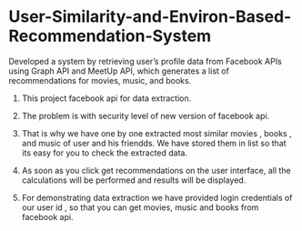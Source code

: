 # User-Similarity-and-Environ-Based-Recommendation-System
Developed a system by retrieving user’s profile data from Facebook APIs using Graph API and MeetUp API, which generates a list of recommendations for movies, music, and books.
1. This project facebook api for data extraction.

2. The problem is with security level of new version of facebook api.

3. That is why we have one by one extracted most similar movies , books , and music of user and his friendds.
   We have stored them in list so that its easy for you to check the extracted data.

4. As soon as you click get recommendations on the user interface, all the calculations will be performed and results will be displayed.

5. For demonstrating data extraction we have provided login credentials of our user id , so that you can get movies, music and books from facebook api.

